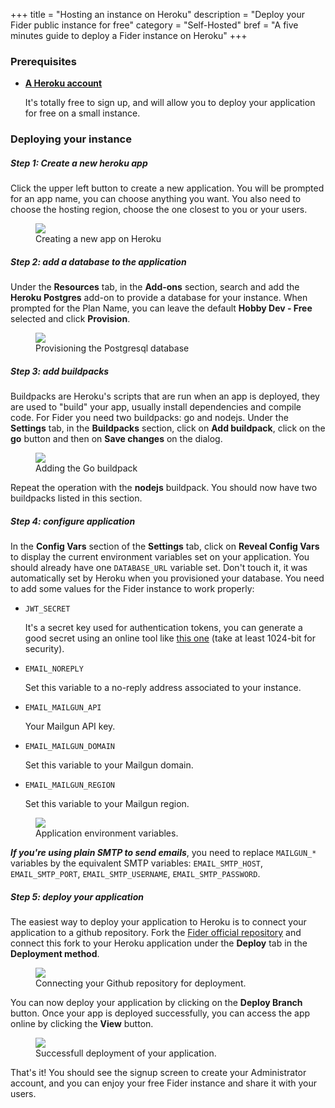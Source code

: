 +++
title = "Hosting an instance on Heroku"
description = "Deploy your Fider public instance for free"
category = "Self-Hosted"
bref = "A five minutes guide to deploy a Fider instance on Heroku"
+++

<h3>Prerequisites</h3>
<ul>
<li>
  <b><a href="https://www.heroku.com/" target="_blank">A Heroku account</a></b>
  <p>It's totally free to sign up, and will allow you to deploy your application for free on a small instance.</p>
</li>
</ul>

<h3>Deploying your instance</h3>

<h5>Step 1: Create a new heroku app</h5>

<p>
Click the upper left button to create a new application. You will be prompted for an app name, you can choose anything
you want. You also need to choose the hosting region, choose the one closest to you or your users. 
</p>

<figure>
    <img src="/images/docs/heroku-create-new-app.png" />
    <figcaption>Creating a new app on Heroku</figcaption>
</figure>

<h5>Step 2: add a database to the application</h5>

<p>
Under the <b>Resources</b> tab, in the <b>Add-ons</b> section, search and add the <b>Heroku Postgres</b> add-on to 
provide a database for your instance. When prompted for the Plan Name, you can leave the default <b>Hobby Dev - Free</b> 
selected and click <b>Provision</b>.
</p>

<figure>
    <img src="/images/docs/heroku-postgres-add-on.png" />
    <figcaption>Provisioning the Postgresql database</figcaption>
</figure>

<h5>Step 3: add buildpacks</h5>

<p>
Buildpacks are Heroku's scripts that are run when an app is deployed, they are used to "build" your app, usually install 
dependencies and compile code. For Fider you need two buildpacks: go and nodejs. Under the <b>Settings</b> tab, in the 
<b>Buildpacks</b> section, click on <b>Add buildpack</b>, click on the <b>go</b> button and then on <b>Save changes</b> 
on the dialog.
</p>

<figure>
    <img src="/images/docs/heroku-go-buildpack.png" />
    <figcaption>Adding the Go buildpack</figcaption>
</figure>

<p>
 Repeat the operation with the <b>nodejs</b> buildpack. You should now have two buildpacks listed in this section.
</p>

<h5>Step 4: configure application</h5>

<p>
In the <b>Config Vars</b> section of the <b>Settings</b> tab, click on <b>Reveal Config Vars</b> to display the current 
environment variables set on your application. You should already have one <code>DATABASE_URL</code> variable set. 
Don't touch it, it was automatically set by Heroku when you provisioned your database. You need to add some values 
for the Fider instance to work properly:
</p>

<ul>
<li>
  <code>JWT_SECRET</code>
  <p>It's a secret key used for authentication tokens, you can generate a good secret using an online tool like 
  <a href="https://www.allkeysgenerator.com/Random/Security-Encryption-Key-Generator.aspx">this one</a> (take at least
  1024-bit for security).</p>
</li>
<li>
  <code>EMAIL_NOREPLY</code>
  <p>Set this variable to a no-reply address associated to your instance.</p>
</li>
<li>
  <code>EMAIL_MAILGUN_API</code>
  <p>Your Mailgun API key.</p>
</li>
<li>
  <code>EMAIL_MAILGUN_DOMAIN</code>
  <p>Set this variable to your Mailgun domain.</p>
</li>
<li>
  <code>EMAIL_MAILGUN_REGION</code>
  <p>Set this variable to your Mailgun region.</p>
</li>
</ul>

<figure>
    <img src="/images/docs/heroku-env-variables.png" />
    <figcaption>Application environment variables.</figcaption>
</figure>

<p><i><b>If you're using plain SMTP to send emails</b></i>, you need to replace <code>MAILGUN_*</code> variables by the equivalent SMTP 
variables: <code>EMAIL_SMTP_HOST</code>, <code>EMAIL_SMTP_PORT</code>, <code>EMAIL_SMTP_USERNAME</code>, 
<code>EMAIL_SMTP_PASSWORD</code>.</p>


<h5>Step 5: deploy your application</h5>

<p>
The easiest way to deploy your application to Heroku is to connect your application to a github repository. 
Fork the <a href="https://github.com/getfider/fider" target="_blank">Fider official repository</a> and connect this fork to your Heroku application under the 
<b>Deploy</b> tab in the <b>Deployment method</b>.
</p> 

<figure>
    <img src="/images/docs/heroku-github-connection.png" />
    <figcaption>Connecting your Github repository for deployment.</figcaption>
</figure>

<p>
You can now deploy your application by clicking on the <b>Deploy Branch</b> button. Once your app is deployed 
successfully, you can access the app online by clicking the <b>View</b> button.
</p> 

<figure>
    <img src="/images/docs/heroku-app-deployment.png" />
    <figcaption>Successfull deployment of your application.</figcaption>
</figure>

<p>That's it! You should see the signup screen to create your Administrator account, and you can enjoy your free
Fider instance and share it with your users.</p>
